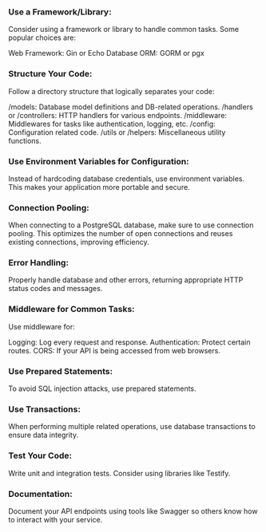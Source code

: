 ### Use a Framework/Library:
Consider using a framework or library to handle common tasks. Some popular choices are:

Web Framework: Gin or Echo
Database ORM: GORM or pgx
### Structure Your Code:
Follow a directory structure that logically separates your code:

/models: Database model definitions and DB-related operations.
/handlers or /controllers: HTTP handlers for various endpoints.
/middleware: Middlewares for tasks like authentication, logging, etc.
/config: Configuration related code.
/utils or /helpers: Miscellaneous utility functions.
### Use Environment Variables for Configuration:
Instead of hardcoding database credentials, use environment variables. This makes your application more portable and secure.

### Connection Pooling:
When connecting to a PostgreSQL database, make sure to use connection pooling. This optimizes the number of open connections and reuses existing connections, improving efficiency.

### Error Handling:
Properly handle database and other errors, returning appropriate HTTP status codes and messages.

### Middleware for Common Tasks:
Use middleware for:

Logging: Log every request and response.
Authentication: Protect certain routes.
CORS: If your API is being accessed from web browsers.
### Use Prepared Statements:
To avoid SQL injection attacks, use prepared statements.

### Use Transactions:
When performing multiple related operations, use database transactions to ensure data integrity.

### Test Your Code:
Write unit and integration tests. Consider using libraries like Testify.

### Documentation:
Document your API endpoints using tools like Swagger so others know how to interact with your service.
